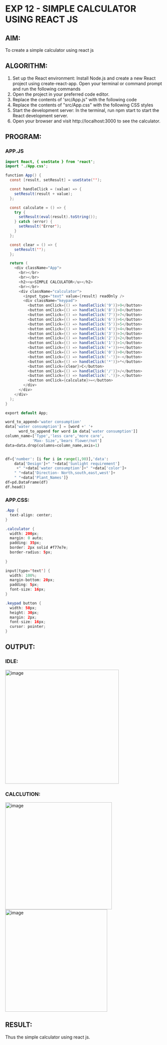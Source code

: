 # EXP 12 - SIMPLE CALCULATOR USING REACT JS

## AIM:

To create a simple calculator using react js

## ALGORITHM:

1) Set up the React environment: Install Node.js and create a new React project using create-react-app. Open your terminal or command prompt and run the following commands
2) Open the project in your preferred code editor.
3) Replace the contents of 'src/App.js" with the following code
4) Replace the contents of "src/App.css" with the following CSS styles
5) Start the development server: In the terminal, run npm start to start the React development server.
6) Open your browser and visit http://localhost:3000 to see the calculator.

## PROGRAM:
### APP.JS
```java
import React, { useState } from 'react';
import './App.css';

function App() {
  const [result, setResult] = useState('');

  const handleClick = (value) => {
    setResult(result + value);
  };

  const calculate = () => {
    try {
      setResult(eval(result).toString());
    } catch (error) {
      setResult('Error');
    }
  };

  const clear = () => {
    setResult('');
  };

  return (
    <div className="App">
      <br></br>
      <br></br>
      <h2><u>SIMPLE CALCULATOR</u></h2>
      <br></br>
      <div className="calculator">
        <input type="text" value={result} readOnly />
        <div className="keypad">
          <button onClick={() => handleClick('9')}>9</button>
          <button onClick={() => handleClick('8')}>8</button>
          <button onClick={() => handleClick('7')}>7</button>
          <button onClick={() => handleClick('6')}>6</button>
          <button onClick={() => handleClick('5')}>5</button>
          <button onClick={() => handleClick('4')}>4</button>
          <button onClick={() => handleClick('3')}>3</button>
          <button onClick={() => handleClick('2')}>2</button>
          <button onClick={() => handleClick('1')}>1</button>
          <button onClick={() => handleClick('+')}>+</button>
          <button onClick={() => handleClick('0')}>0</button>
          <button onClick={() => handleClick('-')}>-</button>
          <button onClick={() => handleClick('*')}>*</button>
          <button onClick={clear}>C</button>
          <button onClick={() => handleClick('/')}>/</button>
          <button onClick={() => handleClick('.')}>.</button>
          <button onClick={calculate}>=</button>
        </div>
      </div>
    </div>
  );
}

export default App;
```
```python
word_to_append='water consumption'
data['water consumption'] = [word +' '+
      word_to_append for word in data['water consumption']]
column_name=['Type','less care','more care',
            'Max- Size','bears flower/not']
data=data.drop(columns=column_name,axis=1)


df={'number': [i for i in range(1,90)],'data':
    data['Design']+" "+data['Sunlight requirement']
     +" "+data['water consumption']+" "+data['color']+
    " "+data['Direction- North,south,east,west']+
    " "+data['Plant_Names']}
df=pd.DataFrame(df)
df.head()
```

### APP.CSS:

```java
.App {
  text-align: center;
}

.calculator {
  width: 200px;
  margin: 0 auto;
  padding: 35px;
  border: 2px solid #f77e7e;
  border-radius: 5px;
  
}

input[type='text'] {
  width: 100%;
  margin-bottom: 20px;
  padding: 5px;
  font-size: 16px;
}

.keypad button {
  width: 50px;
  height: 30px;
  margin: 2px;
  font-size: 16px;
  cursor: pointer;
}

```

## OUTPUT:

### IDLE:

<img width="362" alt="image" src="https://github.com/Monisha-11/SIMPLE-CALCULATOR-USING-REACT-JS/assets/93427240/12a41534-ca5f-479d-b65f-b1930ec3c788">

### CALCLUTION:

<img width="340" alt="image" src="https://github.com/Monisha-11/SIMPLE-CALCULATOR-USING-REACT-JS/assets/93427240/f976d357-0f63-4b0a-a0f5-6f337aa50db3">

<img width="325" alt="image" src="https://github.com/Monisha-11/SIMPLE-CALCULATOR-USING-REACT-JS/assets/93427240/55fb6cf8-e0ec-4e88-bc2c-6765fa5459cd">

## RESULT:

Thus the simple calculator using react js.
